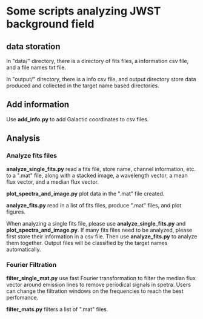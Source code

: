 # Some scripts analyzing JWST background field

## data storation

In "data/" directory, there is a directory of fits files, a information csv file, and a file names txt file.

In "output/" directory, there is a info csv file, and output directory store data produced and collected in the target name based directories.

## Add information

Use **add_info.py** to add Galactic coordinates to csv files.

## Analysis

### Analyze fits files

**analyze_single_fits.py** read a fits file, store name, channel information, etc. to a ".mat" file, along with a stacked image, a wavelength vector, a mean flux vector, and a median flux vector.

**plot_spectra_and_image.py** plot data in the ".mat" file created.

**analyze_fits.py** read in a list of fits files, produce ".mat" files, and plot figures.

When analyzing a single fits file, please use **analyze_single_fits.py** and **plot_spectra_and_image.py**. If many fits files need to be analyzed, please first store their information in a csv file. Then use **analyze_fits.py** to analyze them together. Output files will be classified by the target names automatically.

### Fourier Filtration

**filter_single_mat.py** use fast Fourier transformation to filter the median flux vector around emission lines to remove periodical signals in spetra. Users can change the filtration windows on the frequencies to reach the best perfomance.

**filter_mats.py** filters a list of ".mat" files.

